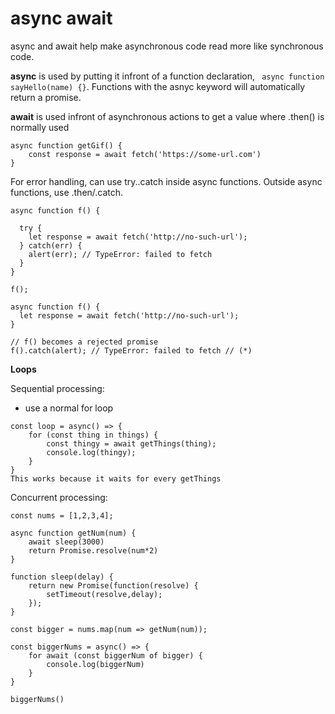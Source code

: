 # async await

async and await help make asynchronous code read more like synchronous code.

<b>async</b> is used by putting it infront of a function declaration, ``` async function sayHello(name) {}```.
Functions with the asnyc keyword will automatically return a promise.

<b>await</b> is used infront of asynchronous actions to get a value where .then() is normally used

```
async function getGif() {
    const response = await fetch('https://some-url.com')
}
```

For error handling, can use try..catch inside async functions. Outside async functions, use .then/.catch.

```
async function f() {

  try {
    let response = await fetch('http://no-such-url');
  } catch(err) {
    alert(err); // TypeError: failed to fetch
  }
}

f();
```

```
async function f() {
  let response = await fetch('http://no-such-url');
}

// f() becomes a rejected promise
f().catch(alert); // TypeError: failed to fetch // (*)
```

<b>Loops</b>

Sequential processing:
- use a normal for loop
```
const loop = async() => {
    for (const thing in things) {
        const thingy = await getThings(thing);
        console.log(thingy);
    }
}
This works because it waits for every getThings
```


Concurrent processing:
```
const nums = [1,2,3,4];

async function getNum(num) {
    await sleep(3000)
    return Promise.resolve(num*2)
}

function sleep(delay) {
    return new Promise(function(resolve) {
        setTimeout(resolve,delay);
    });
}

const bigger = nums.map(num => getNum(num));

const biggerNums = async() => {
    for await (const biggerNum of bigger) {
        console.log(biggerNum)
    }
}

biggerNums()
```
